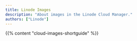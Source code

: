 ```yaml
---
title: Linode Images
description: "About images in the Linode Cloud Manager."
authors: ["Linode"]
---
```


{{% content "cloud-images-shortguide" %}}
